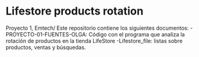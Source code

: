 # Lifestore products rotation
Proyecto 1, Emtech/
Este repositorio contiene los siguientes documentos:
-PROYECTO-01-FUENTES-OLGA: Código con el programa que analiza la rotación de productos en la tienda LifeStore
-Lifestore_file: listas sobre productos, ventas y búsquedas.
